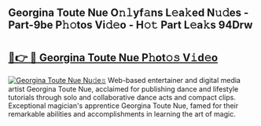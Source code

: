 ## Georgina Toute Nue O𝚗𝚕yf𝚊ns L𝚎a𝚔ed N𝚞𝚍es - Part-9be P𝚑𝚘tos Vi𝚍𝚎o - H𝚘𝚝 Part L𝚎a𝚔s 94Drw

# <h2><a href="http://kf9xc8.oniu.top/?m=Georgina+Toute+Nue">🔗👉 🔴 Georgina Toute Nue P𝚑ot𝚘𝚜 V𝚒d𝚎o</a></h2>

[![Georgina Toute Nue Nu𝚍e𝚜](https://i.imgur.com/0qMVB7G.gif)](http://kf9xc8.oniu.top/?m=Georgina+Toute+Nue)
Web-based entertainer and digital media artist Georgina Toute Nue, acclaimed for publishing dance and lifestyle tutorials through solo and collaborative dance acts and compact clips. Exceptional magician's apprentice Georgina Toute Nue, famed for their remarkable abilities and accomplishments in learning the art of magic.  
